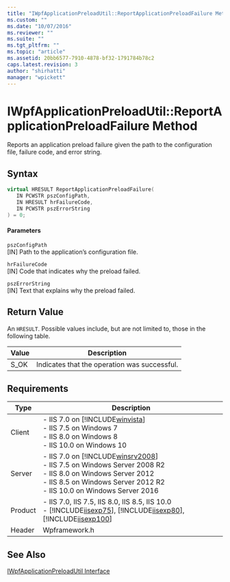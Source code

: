 ```yaml
---
title: "IWpfApplicationPreloadUtil::ReportApplicationPreloadFailure Method | Microsoft Docs"
ms.custom: ""
ms.date: "10/07/2016"
ms.reviewer: ""
ms.suite: ""
ms.tgt_pltfrm: ""
ms.topic: "article"
ms.assetid: 20bb6577-7910-4878-bf32-1791784b78c2
caps.latest.revision: 3
author: "shirhatti"
manager: "wpickett"
---
```

# IWpfApplicationPreloadUtil::ReportApplicationPreloadFailure Method
Reports an application preload failure given the path to the configuration file, failure code, and error string.  
  
## Syntax  
  
```cpp  
virtual HRESULT ReportApplicationPreloadFailure(  
   IN PCWSTR pszConfigPath,  
   IN HRESULT hrFailureCode,  
   IN PCWSTR pszErrorString  
) = 0;  
```  
  
#### Parameters  
 `pszConfigPath`  
 [IN] Path to the application’s configuration file.  
  
 `hrFailureCode`  
 [IN] Code that indicates why the preload failed.  
  
 `pszErrorString`  
 [IN] Text that explains why the preload failed.  
  
## Return Value  
 An `HRESULT`. Possible values include, but are not limited to, those in the following table.  
  
|Value|Description|  
|-----------|-----------------|  
|S_OK|Indicates that the operation was successful.|  
  
## Requirements  
  
|Type|Description|  
|----------|-----------------|  
|Client|-   IIS 7.0 on [!INCLUDE[winvista](../../wmi-provider/includes/winvista-md.md)]<br />-   IIS 7.5 on Windows 7<br />-   IIS 8.0 on Windows 8<br />-   IIS 10.0 on Windows 10|  
|Server|-   IIS 7.0 on [!INCLUDE[winsrv2008](../../wmi-provider/includes/winsrv2008-md.md)]<br />-   IIS 7.5 on Windows Server 2008 R2<br />-   IIS 8.0 on Windows Server 2012<br />-   IIS 8.5 on Windows Server 2012 R2<br />-   IIS 10.0 on Windows Server 2016|  
|Product|-   IIS 7.0, IIS 7.5, IIS 8.0, IIS 8.5, IIS 10.0<br />-   [!INCLUDE[iisexp75](../../web-development-reference/native-code-api-reference/includes/iisexp75-md.md)], [!INCLUDE[iisexp80](../../web-development-reference/native-code-api-reference/includes/iisexp80-md.md)], [!INCLUDE[iisexp100](../../web-development-reference/native-code-api-reference/includes/iisexp100-md.md)]|  
|Header|Wpframework.h|  
  
## See Also  
 [IWpfApplicationPreloadUtil Interface](../../web-development-reference\webdev-native-api-reference/iwpfapplicationpreloadutil-interface.md)